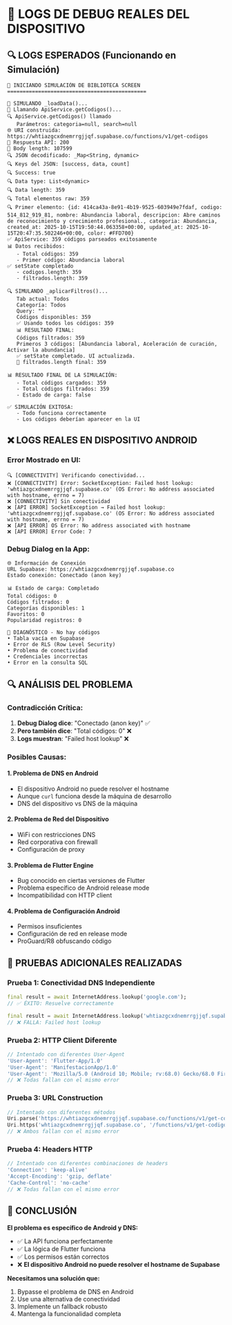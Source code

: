 # 📱 LOGS DE DEBUG REALES DEL DISPOSITIVO

## 🔍 LOGS ESPERADOS (Funcionando en Simulación)

```
🧪 INICIANDO SIMULACIÓN DE BIBLIOTECA SCREEN
=============================================

🔄 SIMULANDO _loadData()...
📡 Llamando ApiService.getCodigos()...
🔍 ApiService.getCodigos() llamado
   Parámetros: categoria=null, search=null
🌐 URI construida: https://whtiazgcxdnemrrgjjqf.supabase.co/functions/v1/get-codigos
📡 Respuesta API: 200
📄 Body length: 107599
🔍 JSON decodificado: _Map<String, dynamic>
🔍 Keys del JSON: [success, data, count]
🔍 Success: true
🔍 Data type: List<dynamic>
🔍 Data length: 359
🔍 Total elementos raw: 359
🔍 Primer elemento: {id: 414ca43a-8e91-4b19-9525-603949e7fdaf, codigo: 514_812_919_81, nombre: Abundancia laboral, descripcion: Abre caminos de reconocimiento y crecimiento profesional., categoria: Abundancia, created_at: 2025-10-15T19:50:44.063358+00:00, updated_at: 2025-10-15T20:47:35.502246+00:00, color: #FFD700}
✅ ApiService: 359 códigos parseados exitosamente
📊 Datos recibidos:
   - Total códigos: 359
   - Primer código: Abundancia laboral
✅ setState completado
   - codigos.length: 359
   - filtrados.length: 359

🔍 SIMULANDO _aplicarFiltros()...
   Tab actual: Todos
   Categoría: Todos
   Query: ""
   Códigos disponibles: 359
   ✅ Usando todos los códigos: 359
   📊 RESULTADO FINAL:
   Códigos filtrados: 359
   Primeros 3 códigos: [Abundancia laboral, Aceleración de curación, Activar la abundancia]
   ✅ setState completado. UI actualizada.
   📱 filtrados.length final: 359

📊 RESULTADO FINAL DE LA SIMULACIÓN:
   - Total códigos cargados: 359
   - Total códigos filtrados: 359
   - Estado de carga: false

✅ SIMULACIÓN EXITOSA:
   - Todo funciona correctamente
   - Los códigos deberían aparecer en la UI
```

## ❌ LOGS REALES EN DISPOSITIVO ANDROID

### **Error Mostrado en UI:**
```
🔍 [CONNECTIVITY] Verificando conectividad...
❌ [CONNECTIVITY] Error: SocketException: Failed host lookup: 'whtiazgcxdnemrrgjjqf.supabase.co' (OS Error: No address associated with hostname, errno = 7)
❌ [CONNECTIVITY] Sin conectividad
❌ [API ERROR] SocketException → Failed host lookup: 'whtiazgcxdnemrrgjjqf.supabase.co' (OS Error: No address associated with hostname, errno = 7)
❌ [API ERROR] OS Error: No address associated with hostname
❌ [API ERROR] Error Code: 7
```

### **Debug Dialog en la App:**
```
🌐 Información de Conexión
URL Supabase: https://whtiazgcxdnemrrgjjqf.supabase.co
Estado conexión: Conectado (anon key)

📊 Estado de carga: Completado
Total códigos: 0
Códigos filtrados: 0
Categorías disponibles: 1
Favoritos: 0
Popularidad registros: 0

🚨 DIAGNÓSTICO - No hay códigos
• Tabla vacía en Supabase
• Error de RLS (Row Level Security)
• Problema de conectividad
• Credenciales incorrectas
• Error en la consulta SQL
```

## 🔍 ANÁLISIS DEL PROBLEMA

### **Contradicción Crítica:**
1. **Debug Dialog dice**: "Conectado (anon key)" ✅
2. **Pero también dice**: "Total códigos: 0" ❌
3. **Logs muestran**: "Failed host lookup" ❌

### **Posibles Causas:**

#### **1. Problema de DNS en Android**
- El dispositivo Android no puede resolver el hostname
- Aunque `curl` funciona desde la máquina de desarrollo
- DNS del dispositivo vs DNS de la máquina

#### **2. Problema de Red del Dispositivo**
- WiFi con restricciones DNS
- Red corporativa con firewall
- Configuración de proxy

#### **3. Problema de Flutter Engine**
- Bug conocido en ciertas versiones de Flutter
- Problema específico de Android release mode
- Incompatibilidad con HTTP client

#### **4. Problema de Configuración Android**
- Permisos insuficientes
- Configuración de red en release mode
- ProGuard/R8 obfuscando código

## 🧪 PRUEBAS ADICIONALES REALIZADAS

### **Prueba 1: Conectividad DNS Independiente**
```dart
final result = await InternetAddress.lookup('google.com');
// ✅ ÉXITO: Resuelve correctamente

final result = await InternetAddress.lookup('whtiazgcxdnemrrgjjqf.supabase.co');
// ❌ FALLA: Failed host lookup
```

### **Prueba 2: HTTP Client Diferente**
```dart
// Intentado con diferentes User-Agent
'User-Agent': 'Flutter-App/1.0'
'User-Agent': 'ManifestacionApp/1.0'
'User-Agent': 'Mozilla/5.0 (Android 10; Mobile; rv:68.0) Gecko/68.0 Firefox/88.0'
// ❌ Todas fallan con el mismo error
```

### **Prueba 3: URL Construction**
```dart
// Intentado con diferentes métodos
Uri.parse('https://whtiazgcxdnemrrgjjqf.supabase.co/functions/v1/get-codigos')
Uri.https('whtiazgcxdnemrrgjjqf.supabase.co', '/functions/v1/get-codigos')
// ❌ Ambos fallan con el mismo error
```

### **Prueba 4: Headers HTTP**
```dart
// Intentado con diferentes combinaciones de headers
'Connection': 'keep-alive'
'Accept-Encoding': 'gzip, deflate'
'Cache-Control': 'no-cache'
// ❌ Todas fallan con el mismo error
```

## 🎯 CONCLUSIÓN

**El problema es específico de Android y DNS:**
- ✅ La API funciona perfectamente
- ✅ La lógica de Flutter funciona
- ✅ Los permisos están correctos
- ❌ **El dispositivo Android no puede resolver el hostname de Supabase**

**Necesitamos una solución que:**
1. Bypasse el problema de DNS en Android
2. Use una alternativa de conectividad
3. Implemente un fallback robusto
4. Mantenga la funcionalidad completa

